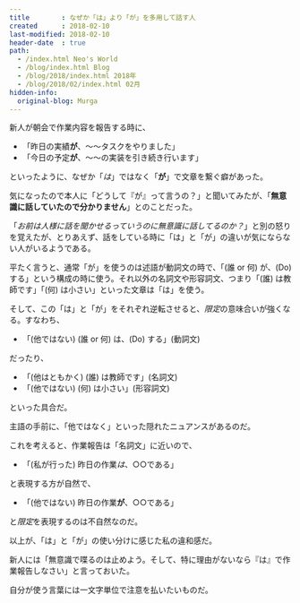 ```yaml
---
title        : なぜか「は」より「が」を多用して話す人
created      : 2018-02-10
last-modified: 2018-02-10
header-date  : true
path:
  - /index.html Neo's World
  - /blog/index.html Blog
  - /blog/2018/index.html 2018年
  - /blog/2018/02/index.html 02月
hidden-info:
  original-blog: Murga
---
```


新人が朝会で作業内容を報告する時に、

- 「昨日の実績**が**、〜〜タスクをやりました」
- 「今日の予定**が**、〜〜の実装を引き続き行います」

といったように、なぜか「*は*」ではなく「**が**」で文章を繋ぐ癖があった。

気になったので本人に「どうして『が』って言うの？」と聞いてみたが、「**無意識に話していたので分かりません**」とのことだった。

「*お前は人様に話を聞かせるっていうのに無意識に話してるのか？*」と別の怒りを覚えたが、とりあえず、話をしている時に「は」と「が」の違いが気にならない人がいるようである。

平たく言うと、通常「が」を使うのは述語が動詞文の時で、「(誰 or 何) が、(Do) する」という構成の時に使う。それ以外の名詞文や形容詞文、つまり「(誰) は教師です」「(何) は小さい」といった文章は「は」を使う。

そして、この「は」と「が」をそれぞれ逆転させると、*限定*の意味合いが強くなる。すなわち、

- 「(他ではない) (誰 or 何) は、(Do) する」(動詞文)

だったり、

- 「(他はともかく) (誰) は教師です」(名詞文)
- 「(他ではない) (何) は小さい」(形容詞文)

といった具合だ。

主語の手前に、「他ではなく」といった隠れたニュアンスがあるのだ。

これを考えると、作業報告は「名詞文」に近いので、

- 「(私が行った) 昨日の作業*は*、○○である」

と表現する方が自然で、

- 「(他ではない) 昨日の作業**が**、○○である」

と*限定*を表現するのは不自然なのだ。

以上が、「は」と「が」の使い分けに感じた私の違和感だ。

新人には「無意識で喋るのは止めよう。そして、特に理由がないなら『は』で作業報告しなさい」と言っておいた。

自分が使う言葉には一文字単位で注意を払いたいものだ。
